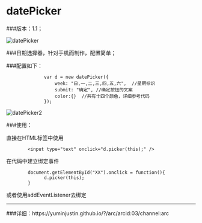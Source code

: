 datePicker
==========
###版本：1.1；

![datePicker](https://yuminjustin.github.io/resource/img/uploads/20141231055421706.png "datePicker") 

###日期选择器，针对手机而制作，配置简单；

###配置如下：

                  var d = new datePicker({
                      week: "日,一,二,三,四,五,六",  //星期标识
                      submit: "确定", //确定按钮的文案
                      color:{}  //共有十四个颜色，详细参考代码
                  });
                  
![datePicker2](https://yuminjustin.github.io/resource/img/uploads/20150105113918855.jpg "datePicker2") 

###使用：

直接在HTML标签中使用

            <input type="text" onclick="d.picker(this);" />
            
在代码中建立绑定事件

            document.getElementById("XX").onclick = function(){
                  d.picker(this);
            }
  
或者使用addEventListener去绑定
<hr/>
###详细：https://yuminjustin.github.io/?/arc/arcid:03/channel:arc
